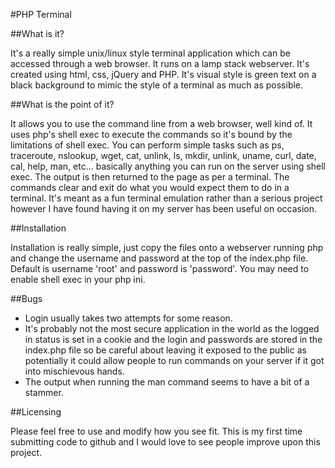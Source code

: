 #PHP Terminal

##What is it?

It's a really simple unix/linux style terminal application which can be accessed through a web browser. It runs on a lamp stack webserver. It's created using html, css, jQuery and PHP. It's visual style is green text on a black background to mimic the style of a terminal as much as possible.
  
##What is the point of it?

It allows you to use the command line from a web browser, well kind of. It uses php's shell exec to execute the commands so it's bound by the limitations of shell exec. You can perform simple tasks such as ps, traceroute, nslookup, wget, cat, unlink, ls, mkdir, unlink, uname, curl, date, cal, help, man, etc... basically anything you can run on the server using shell exec. The output is then returned to the page as per a terminal. The commands clear and exit do what you would expect them to do in a terminal. It's meant as a fun terminal emulation rather than a serious project however I have found having it on my server has been useful on occasion.
  
##Installation

Installation is really simple, just copy the files onto a webserver running php and change the username and password at the top of the index.php file. Default is username 'root' and password is 'password'. You may need to enable shell exec in your php ini.

##Bugs
* Login usually takes two attempts for some reason.
* It's probably not the most secure application in the world as the logged in status is set in a cookie and the login and passwords are stored in the index.php file so be careful about leaving it exposed to the public as potentially it could allow people to run commands on your server if it got into mischievous hands.
* The output when running the man command seems to have a bit of a stammer.

##Licensing

Please feel free to use and modify how you see fit. This is my first time submitting code to github and I would love to see people improve upon this project.